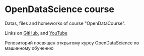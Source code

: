 # OpenDataScience course
 <p>Datas, files and homeworks of course "OpenDataCourse".</p>
<p>Links on <a target="_blank" href="https://github.com/Yorko/mlcourse.ai">GitHub</a>, and <a target="_blank" href="https://www.youtube.com/playlist?list=PLVlY_7IJCMJdgcCtQfzj5j8OVB_Y0GJCl">YouTube</a></p>
<p>Репозиторий посвящен открытому курсу OpenDataScience по машинному обучению</p>
